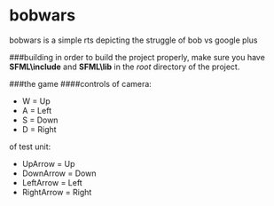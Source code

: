 # bobwars
bobwars is a simple rts depicting the struggle of bob vs google plus

###building
in order to build the project properly, make sure you have **SFML\include** and **SFML\lib** in the _root_ directory of the project.

###the game
####controls
of camera:
* W = Up
* A = Left
* S = Down
* D = Right 

of test unit:
* UpArrow = Up
* DownArrow = Down
* LeftArrow = Left
* RightArrow = Right
